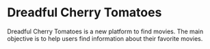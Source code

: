 # Dreadful Cherry Tomatoes

Dreadful Cherry Tomatoes is a new platform to find movies. The main objective is to
help users find information about their favorite movies.
